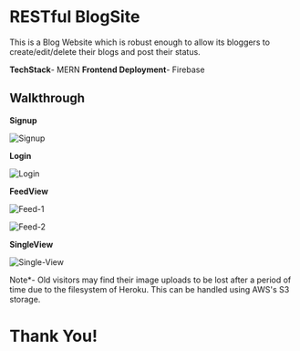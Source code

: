 # RESTful BlogSite

This is a Blog Website which is robust enough to allow its bloggers to create/edit/delete their blogs and post their status.

**TechStack**- MERN
**Frontend Deployment**- Firebase
## Walkthrough

**Signup**

![Signup](https://user-images.githubusercontent.com/43987867/100772484-a618a780-3425-11eb-9370-523372b63ac3.png)

**Login**

![Login](https://user-images.githubusercontent.com/43987867/100772614-d6f8dc80-3425-11eb-9d7f-744aed5e69d0.png)

**FeedView**

![Feed-1](https://user-images.githubusercontent.com/43987867/100772679-ee37ca00-3425-11eb-8f6f-5ff6e44259e9.png)

![Feed-2](https://user-images.githubusercontent.com/43987867/100772681-ef68f700-3425-11eb-80c0-578ba7f49447.png)

**SingleView**

![Single-View](https://user-images.githubusercontent.com/43987867/100772790-11627980-3426-11eb-8b82-8b050cd97087.png)


Note*- Old visitors may find their image uploads to be lost after a period of time due to the filesystem of Heroku.
This can be handled using AWS's S3 storage.

# Thank You!

